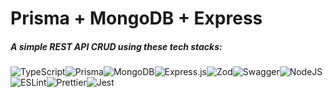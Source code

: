 # Prisma + MongoDB + Express

##### A simple REST API CRUD using these tech stacks:

![TypeScript](https://img.shields.io/badge/typescript-%23007ACC.svg?style=for-the-badge&logo=typescript&logoColor=white)![Prisma](https://img.shields.io/badge/Prisma-3982CE?style=for-the-badge&logo=Prisma&logoColor=white)![MongoDB](https://img.shields.io/badge/MongoDB-%234ea94b.svg?style=for-the-badge&logo=mongodb&logoColor=white)![Express.js](https://img.shields.io/badge/express.js-%23404d59.svg?style=for-the-badge&logo=express&logoColor=%2361DAFB)![Zod](https://img.shields.io/badge/zod-%233068b7.svg?style=for-the-badge&logo=zod&logoColor=white)![Swagger](https://img.shields.io/badge/-Swagger-%23Clojure?style=for-the-badge&logo=swagger&logoColor=white)![NodeJS](https://img.shields.io/badge/node.js-6DA55F?style=for-the-badge&logo=node.js&logoColor=white)![ESLint](https://img.shields.io/badge/ESLint-4B3263?style=for-the-badge&logo=eslint&logoColor=white)![Prettier](https://img.shields.io/badge/prettier-%23F7B93E.svg?style=for-the-badge&logo=prettier&logoColor=black)![Jest](https://img.shields.io/badge/-jest-%23C21325?style=for-the-badge&logo=jest&logoColor=white)

